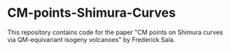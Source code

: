 # CM-points-Shimura-Curves
This repository contains code for the paper "CM points on Shimura curves via QM-equivariant isogeny volcanoes" by Frederick Saia.
